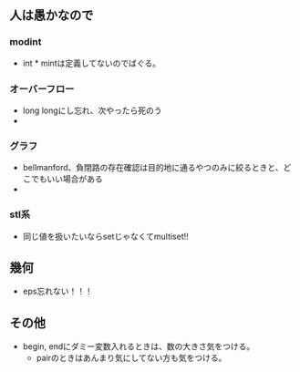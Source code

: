 

## 人は愚かなので

### modint

- int * mintは定義してないのでばぐる。


### オーバーフロー

- long longにし忘れ、次やったら死のう
- 


### グラフ

- bellmanford、負閉路の存在確認は目的地に通るやつのみに絞るときと、どこでもいい場合がある
- 

### stl系

- 同じ値を扱いたいならsetじゃなくてmultiset!!

## 幾何

- eps忘れない！！！

## その他

- begin, endにダミー変数入れるときは、数の大きさ気をつける。
    - pairのときはあんまり気にしてない方も気をつける。 
